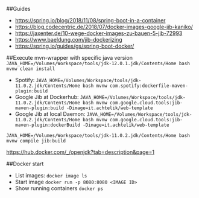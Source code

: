 ##Guides
* https://spring.io/blog/2018/11/08/spring-boot-in-a-container
* https://blog.codecentric.de/2018/07/docker-images-google-jib-kaniko/
* https://jaxenter.de/10-wege-docker-images-zu-bauen-5-jib-72993
* https://www.baeldung.com/jib-dockerizing
* https://spring.io/guides/gs/spring-boot-docker/

##Execute mvn-wrapper with specific java version
```JAVA_HOME=/Volumes/Workspace/tools/jdk-12.0.1.jdk/Contents/Home bash mvnw clean install```

* Spotify: ```JAVA_HOME=/Volumes/Workspace/tools/jdk-11.0.2.jdk/Contents/Home bash mvnw com.spotify:dockerfile-maven-plugin:build```
* Google Jib at Dockerhub: ```JAVA_HOME=/Volumes/Workspace/tools/jdk-11.0.2.jdk/Contents/Home bash mvnw com.google.cloud.tools:jib-maven-plugin:build -Dimage=it.achtelik/web-template```
* Google Jib at local Daemon: ```JAVA_HOME=/Volumes/Workspace/tools/jdk-11.0.2.jdk/Contents/Home bash mvnw com.google.cloud.tools:jib-maven-plugin:dockerBuild -Dimage=it.achtelik/web-template```

```JAVA_HOME=/Volumes/Workspace/tools/jdk-11.0.2.jdk/Contents/Home bash mvnw compile jib:build```

https://hub.docker.com/_/openjdk?tab=description&page=1


##Docker start
* List images: `docker image ls`
* Start image `docker run -p 8080:8080 <IMAGE ID>`
* Show running containers `docker ps`
